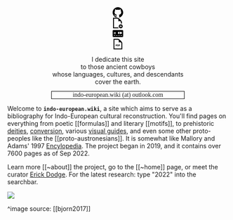 <div style="text-align:center;"><div class="c"><a href="https://github.com/harjanaz/indo-european-wiki" title="Download the whole site on github" ><svg xmlns="http://www.w3.org/2000/svg" width="24" height="24" viewBox="0 0 24 24"><path d="M12 0c-6.626 0-12 5.373-12 12 0 5.302 3.438 9.8 8.207 11.387.599.111.793-.261.793-.577v-2.234c-3.338.726-4.033-1.416-4.033-1.416-.546-1.387-1.333-1.756-1.333-1.756-1.089-.745.083-.729.083-.729 1.205.084 1.839 1.237 1.839 1.237 1.07 1.834 2.807 1.304 3.492.997.107-.775.418-1.305.762-1.604-2.665-.305-5.467-1.334-5.467-5.931 0-1.311.469-2.381 1.236-3.221-.124-.303-.535-1.524.117-3.176 0 0 1.008-.322 3.301 1.23.957-.266 1.983-.399 3.003-.404 1.02.005 2.047.138 3.006.404 2.291-1.552 3.297-1.23 3.297-1.23.653 1.653.242 2.874.118 3.176.77.84 1.235 1.911 1.235 3.221 0 4.609-2.807 5.624-5.479 5.921.43.372.823 1.102.823 2.222v3.293c0 .319.192.694.801.576 4.765-1.589 8.199-6.086 8.199-11.386 0-6.627-5.373-12-12-12z"/></svg></a></div><div class="c" ><a href="https://indo-european.wiki/add" title="Add a page"><svg xmlns="http://www.w3.org/2000/svg" width="24" height="24" viewBox="0 0 24 24"><path d="M18.5 15c-2.483 0-4.5 2.015-4.5 4.5s2.017 4.5 4.5 4.5 4.5-2.015 4.5-4.5-2.017-4.5-4.5-4.5zm2.5 5h-2v2h-1v-2h-2v-1h2v-2h1v2h2v1zm-7.18 4h-12.82v-24h10.189c3.163 0 9.811 7.223 9.811 9.614v3.887c-.624-.261-1.297-.422-2-.476v-2.569c0-4.106-6-2.456-6-2.456s1.518-6-2.638-6h-7.362v20h9.501c.313.749.765 1.424 1.319 2z"/></svg></a></div><div class="c"><a href="https://indo-european.wiki/donate" title="Donate"><svg xmlns="http://www.w3.org/2000/svg" width="24" height="24" viewBox="0 0 24 24"><path d="M22 4h-20c-1.104 0-2 .896-2 2v12c0 1.104.896 2 2 2h20c1.104 0 2-.896 2-2v-12c0-1.104-.896-2-2-2zm-19 5.78c0-.431.349-.78.78-.78h.428v1.125h-1.208v-.345zm0 .764h1.208v.968h-1.208v-.968zm0 1.388h1.208v1.068h-.428c-.431 0-.78-.349-.78-.78v-.288zm3 5.068h-3v-1h3v1zm1-4.78c0 .431-.349.78-.78.78h-.429v-1.068h1.209v.288zm0-.708h-1.209v-.968h1.209v.968zm0-1.387h-1.629v2.875h-.743v-4h1.592c.431 0 .78.349.78.78v.345zm4 6.875h-3v-1h3v1zm1-6.5c0-1.381 1.119-2.5 2.5-2.5.484 0 .937.138 1.32.377-.531.552-.857 1.3-.857 2.123 0 .824.327 1.571.857 2.123-.383.239-.836.377-1.32.377-1.381 0-2.5-1.119-2.5-2.5zm4 6.5h-3v-1h3v1zm5 0h-3v-1h3v1zm-2.5-4c-1.38 0-2.5-1.119-2.5-2.5s1.12-2.5 2.5-2.5c1.381 0 2.5 1.119 2.5 2.5s-1.119 2.5-2.5 2.5z"/></svg></a></div><div class="c"><a href="https://indo-european.wiki/how-to-find-pdfs-online" title="A guide to finding pdfs online"><svg xmlns="http://www.w3.org/2000/svg" width="24" height="24" viewBox="0 0 24 24"><path d="M11.363 2c4.155 0 2.637 6 2.637 6s6-1.65 6 2.457v11.543h-16v-20h7.363zm.826-2h-10.189v24h20v-14.386c0-2.391-6.648-9.614-9.811-9.614zm4.811 13h-2.628v3.686h.907v-1.472h1.49v-.732h-1.49v-.698h1.721v-.784zm-4.9 0h-1.599v3.686h1.599c.537 0 .961-.181 1.262-.535.555-.658.587-2.034-.062-2.692-.298-.3-.712-.459-1.2-.459zm-.692.783h.496c.473 0 .802.173.915.644.064.267.077.679-.021.948-.128.351-.381.528-.754.528h-.637v-2.12zm-2.74-.783h-1.668v3.686h.907v-1.277h.761c.619 0 1.064-.277 1.224-.763.095-.291.095-.597 0-.885-.16-.484-.606-.761-1.224-.761zm-.761.732h.546c.235 0 .467.028.576.228.067.123.067.366 0 .489-.109.199-.341.227-.576.227h-.546v-.944z"/></svg></a></div>
<p class="poem">I dedicate this site<br>to those ancient cowboys<br>whose languages, cultures, and descendants<br>cover the earth.</p></div>

<p style=" margin-left: 20%; margin-right: 20%;text-align:center;font-family:monaco;text-size:20px;outline: black solid 1px">indo-european.wiki (at) outlook.com</p>

Welcome to **`indo-european.wiki`**,  a site which aims to serve as a bibliography for Indo-European cultural reconstruction. You'll find pages on everything from poetic [[formulas]] and literary [[motifs]], to prehistoric [deities](gods.md), [conversion](syncretism-conversion-isation.md), various [visual guides](figs-charts-visuals.md), and even some other proto-peoples like the [[proto-austronesians]]. It is somewhat like Mallory and Adams' 1997 [Encylopedia](mallory-adams-d1997). The project began in 2019, and it contains over 7600 pages as of Sep 2022. 

Learn more [[~about]] the project, go to the [[~home]] page, or meet the curator [Erick Dodge](dodge.md). For the latest research: type "2022" into the searchbar.

![](publish/pie-homeland.jpg)

^image source: [[bjorn2017]]


